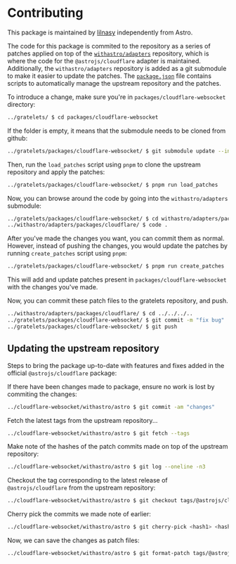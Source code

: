 # Contributing

This package is maintained by [lilnasy](https://github.com/lilnasy) independently from Astro.

The code for this package is commited to the repository as a series of patches applied on top of the [`withastro/adapters`](https://github.com/withastro/adapters) repository, which is where the code for the `@astrojs/cloudflare` adapter is maintained. Additionally, the `withastro/adapters` repository is added as a git submodule to make it easier to update the patches. The [`package.json`](https://github.com/lilnasy/gratelets/blob/main/packages/cloudflare-websocket/package.json#L43-L47) file contains scripts to automatically manage the upstream repository and the patches.

To introduce a change, make sure you're in `packages/cloudflare-websocket` directory:
```bash
../gratelets/ $ cd packages/cloudflare-websocket
```
If the folder is empty, it means that the submodule needs to be cloned from github:
```bash
../gratelets/packages/cloudflare-websocket/ $ git submodule update --init .
```
Then, run the `load_patches` script using `pnpm` to clone the upstream repository and apply the patches:
```bash
../gratelets/packages/cloudflare-websocket/ $ pnpm run load_patches
```
Now, you can browse around the code by going into the `withastro/adapters` submodule:
```bash
../gratelets/packages/cloudflare-websocket/ $ cd withastro/adapters/packages/cloudflare
../withastro/adapters/packages/cloudflare/ $ code .
```
After you've made the changes you want, you can commit them as normal. However, instead of pushing the changes, you would update the patches by running `create_patches` script using `pnpm`:
```bash
../gratelets/packages/cloudflare-websocket/ $ pnpm run create_patches
```
This will add and update patches present in `packages/cloudflare-websocket` with the changes you've made.

Now, you can commit these patch files to the gratelets repository, and push.
```bash
../withastro/adapters/packages/cloudflare/ $ cd ../../../..
../gratelets/packages/cloudflare-websocket/ $ git commit -m "fix bug"
../gratelets/packages/cloudflare-websocket/ $ git push
```

## Updating the upstream repository

Steps to bring the package up-to-date with features and fixes added in the official `@astrojs/cloudflare` package:

If there have been changes made to package, ensure no work is lost by commiting the changes:
```bash
../cloudflare-websocket/withastro/astro $ git commit -am "changes"
```
Fetch the latest tags from the upstream repository...
```bash
../cloudflare-websocket/withastro/astro $ git fetch --tags
```
Make note of the hashes of the patch commits made on top of the upstream repository:
```bash
../cloudflare-websocket/withastro/astro $ git log --oneline -n3
```
Checkout the tag corresponding to the latest release of `@astrojs/cloudflare` from the upstream repository:
```bash
../cloudflare-websocket/withastro/astro $ git checkout tags/@astrojs/cloudflare@12.<minor>.<patch>
```
Cherry pick the commits we made note of earlier:
```bash
../cloudflare-websocket/withastro/astro $ git cherry-pick <hash1> <hash2> <hash3>
```
Now, we can save the changes as patch files:
```bash
../cloudflare-websocket/withastro/astro $ git format-patch tags/@astrojs/cloudflare@12.<minor>.<patch>  -o ../..
```
